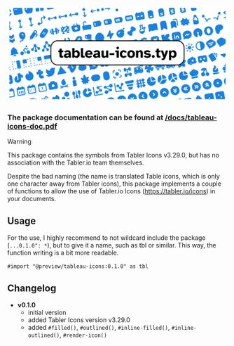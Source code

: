 
<img src="docs/banner.png">

### The package documentation can be found at [/docs/tableau-icons-doc.pdf](./docs/tableau-icons-doc.pdf)

> [!warning]
> This package contains the symbols from Tabler Icons v3.29.0, but has no association with the Tabler.io team themselves.

Despite the bad naming (the name is translated Table icons, which is only one character away from Tabler icons), this package implements a couple of functions to allow the use of Tabler.io Icons (https://tabler.io/icons) in your documents.

## Usage

For the use, I highly recommend to not wildcard include the package (`...0.1.0": *`), but to give it a name, such as tbl or similar. This way, the function writing is a bit more readable.

```typst
#import "@preview/tableau-icons:0.1.0" as tbl
```



## Changelog
- **v0.1.0**
  - initial version
  - added Tabler Icons version v3.29.0
  - added `#filled()`, `#outlined()`, `#inline-filled()`, `#inline-outlined()`, `#render-icon()`
